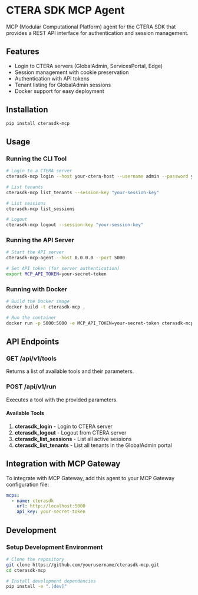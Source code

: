 # CTERA SDK MCP Agent

MCP (Modular Computational Platform) agent for the CTERA SDK that provides a REST API interface for authentication and session management.

## Features

- Login to CTERA servers (GlobalAdmin, ServicesPortal, Edge)
- Session management with cookie preservation
- Authentication with API tokens
- Tenant listing for GlobalAdmin sessions
- Docker support for easy deployment

## Installation

```bash
pip install cterasdk-mcp
```

## Usage

### Running the CLI Tool

```bash
# Login to a CTERA server
cterasdk-mcp login --host your-ctera-host --username admin --password yourpassword

# List tenants
cterasdk-mcp list_tenants --session-key "your-session-key"

# List sessions
cterasdk-mcp list_sessions

# Logout
cterasdk-mcp logout --session-key "your-session-key"
```

### Running the API Server

```bash
# Start the API server
cterasdk-mcp-agent --host 0.0.0.0 --port 5000

# Set API token (for server authentication)
export MCP_API_TOKEN=your-secret-token
```

### Running with Docker

```bash
# Build the Docker image
docker build -t cterasdk-mcp .

# Run the container
docker run -p 5000:5000 -e MCP_API_TOKEN=your-secret-token cterasdk-mcp
```

## API Endpoints

### GET /api/v1/tools

Returns a list of available tools and their parameters.

### POST /api/v1/run

Executes a tool with the provided parameters.

#### Available Tools

1. **cterasdk_login** - Login to CTERA server
2. **cterasdk_logout** - Logout from CTERA server
3. **cterasdk_list_sessions** - List all active sessions
4. **cterasdk_list_tenants** - List all tenants in the GlobalAdmin portal

## Integration with MCP Gateway

To integrate with MCP Gateway, add this agent to your MCP Gateway configuration file:

```yaml
mcps:
  - name: cterasdk
    url: http://localhost:5000
    api_key: your-secret-token
```

## Development

### Setup Development Environment

```bash
# Clone the repository
git clone https://github.com/yourusername/cterasdk-mcp.git
cd cterasdk-mcp

# Install development dependencies
pip install -e ".[dev]"
``` 